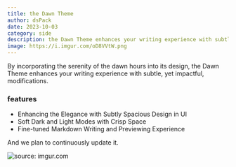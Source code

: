 ```yaml
---
title: the Dawn Theme
author: dsPack
date: 2023-10-03
category: side
description: the Dawn Theme enhances your writing experience with subtle, yet impactful, modifications
image: https://i.imgur.com/oD8VVtW.png
---
```


By incorporating the serenity of the dawn hours into its design, the Dawn Theme enhances your writing experience with subtle, yet impactful, modifications.

### features

- Enhancing the Elegance with Subtly Spacious Design in UI
- Soft Dark and Light Modes with Crisp Space
- Fine-tuned Markdown Writing and Previewing Experience

And we plan to continuously update it.

<img src="https://i.imgur.com/oD8VVtW.png" title="source: imgur.com" />
